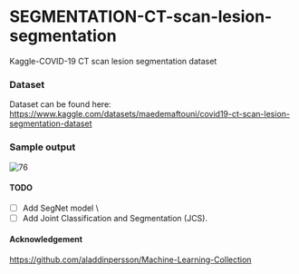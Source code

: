 # SEGMENTATION-CT-scan-lesion-segmentation
Kaggle-COVID-19 CT scan lesion segmentation dataset

### Dataset
Dataset can be found here: https://www.kaggle.com/datasets/maedemaftouni/covid19-ct-scan-lesion-segmentation-dataset

### Sample output
![76](https://user-images.githubusercontent.com/38187481/226184101-ee980307-c597-49e8-ac10-b35840f6d51a.png)
#### TODO
- [ ] Add SegNet model \
- [ ] Add Joint Classification and Segmentation (JCS).

#### Acknowledgement 
https://github.com/aladdinpersson/Machine-Learning-Collection
